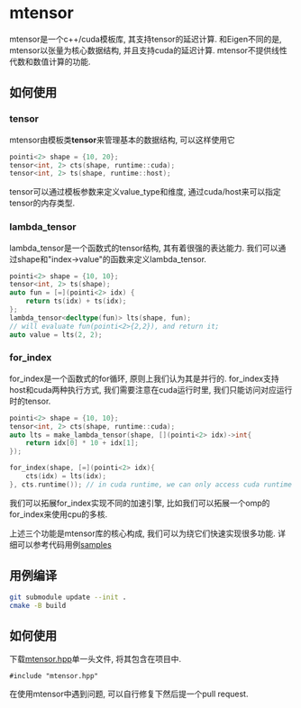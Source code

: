 # mtensor

mtensor是一个c++/cuda模板库, 其支持tensor的延迟计算. 和Eigen不同的是, mtensor以张量为核心数据结构, 并且支持cuda的延迟计算. mtensor不提供线性代数和数值计算的功能.

## 如何使用


### tensor

mtensor由模板类**tensor**来管理基本的数据结构, 可以这样使用它

```c++
pointi<2> shape = {10, 20};
tensor<int, 2> cts(shape, runtime::cuda);
tensor<int, 2> ts(shape, runtime::host);
```

tensor可以通过模板参数来定义value_type和维度, 通过cuda/host来可以指定tensor的内存类型.

### lambda_tensor

lambda_tensor是一个函数式的tensor结构, 其有着很强的表达能力.
我们可以通过shape和"index->value"的函数来定义lambda_tensor.

```c++
pointi<2> shape = {10, 10};
tensor<int, 2> ts(shape);
auto fun = [=](pointi<2> idx) {
    return ts(idx) + ts(idx);
};
lambda_tensor<decltype(fun)> lts(shape, fun);
// will evaluate fun(pointi<2>{2,2}), and return it;
auto value = lts(2, 2);
```

### for_index

for_index是一个函数式的for循环, 原则上我们认为其是并行的. for_index支持host和cuda两种执行方式, 我们需要注意在cuda运行时里, 我们只能访问对应运行时的tensor.

```c++
pointi<2> shape = {10, 10};
tensor<int, 2> cts(shape, runtime::cuda);
auto lts = make_lambda_tensor(shape, [](pointi<2> idx)->int{
    return idx[0] * 10 + idx[1];
});

for_index(shape, [=](pointi<2> idx){
    cts(idx) = lts(idx);
}, cts.runtime()); // in cuda runtime, we can only access cuda runtime tensor
```

我们可以拓展for_index实现不同的加速引擎, 比如我们可以拓展一个omp的for_index来使用cpu的多核.

上述三个功能是mtensor库的核心构成, 我们可以为绕它们快速实现很多功能. 详细可以参考代码用例[samples](samples)

## 用例编译

```bash
git submodule update --init .
cmake -B build
```

## 如何使用

下载[mtensor.hpp](mtensor.hpp)单一头文件, 将其包含在项目中.

```
#include "mtensor.hpp"
```

在使用mtensor中遇到问题, 可以自行修复下然后提一个pull request.
